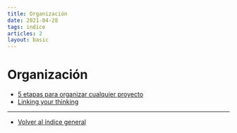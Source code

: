 ```yaml
---
title: Organización
date: 2021-04-28
tags: indice
articles: 2
layout: basic
---
```


# Organización

- [5 etapas para organizar cualquier proyecto](../organizacion/organizar-proyectos-0)
- [Linking your thinking](../organizacion/organizar-linking-your-thinking)

***

- [Volver al índice general](../index)
